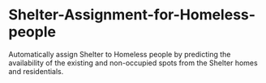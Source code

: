 # Shelter-Assignment-for-Homeless-people

Automatically assign Shelter to Homeless people by predicting the availability of the existing and non-occupied spots from the Shelter homes and residentials.
